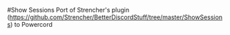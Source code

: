 #Show Sessions
Port of Strencher's plugin (https://github.com/Strencher/BetterDiscordStuff/tree/master/ShowSessions) to Powercord